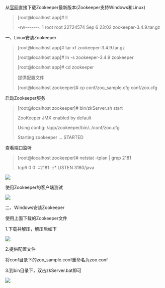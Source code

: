 从[官网](http://www.apache.org/dyn/closer.cgi/zookeeper/)直接下载Zookeeper最新版本\(Zookeeper支持Windows和Linux\)

> \[root@localhost app\]\# ll
> 
> -rw-------. 1 root root 22724574 Sep 6 23:02 zookeeper-3.4.9.tar.gz

一、Linux安装Zookeeper

> \[root@localhost app\]\# tar xf zookeeper-3.4.9.tar.gz
> 
> \[root@localhost app\]\# ln -s zookeeper-3.4.9 zookeeper
> 
> \[root@localhost app\]\# cd zookeeper
> 
> 提供配置文件
> 
> \[root@localhost zookeeper\]\# cp conf\/zoo\_sample.cfg conf\/zoo.cfg

启动Zookeeper服务

> \[root@localhost zookeeper\]\# bin\/zkServer.sh start
> 
> ZooKeeper JMX enabled by default
> 
> Using config: \/app\/zookeeper\/bin\/..\/conf\/zoo.cfg
> 
> Starting zookeeper ... STARTED

查看端口监听

> \[root@localhost zookeeper\]\# netstat -tplan \| grep 2181
> 
> tcp6 0 0 :::2181 :::\* LISTEN 3180\/java

![](/assets/zookeeper03.png)

使用Zookeeper的客户端测试

![](/assets/zookeeper04.png)

二、Windows安装Zookeeper

使用上面下载的Zookeeper文件

1.下载并解压，解压后如下

![](/assets/zookeeper01.png)

2.提供配置文件

将conf目录下的zoo\_sample.conf重命名为zoo.conf

3.到bin目录下，双击zkServer.bat即可

![](/assets/zookeeper02.png)

